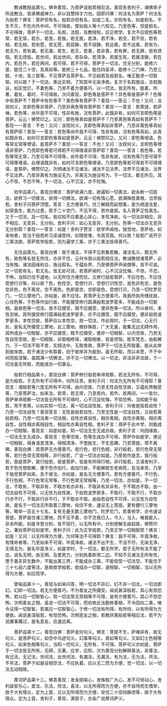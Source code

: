 <!-- { "loadSidebar": true } -->
　　教诫教授品第七。佛命善现，为菩萨说般若相应法，善现告舍利子，诸佛弟子所说教法，皆承佛威神力，非以自慧辩才力也。因即问佛：何法名为菩萨？何法名为般若？佛言：菩萨但有名，般若亦但有名，如是二名，亦但有名，如是假名，不生不灭，不在内外中间，不可得故，譬如我人等十六知见，乃至色等，但是假名，不可得故，菩萨于一切法，名假，法假，及教授假，应正修学。复次不应观色等若常，若无常，若乐，若苦，若我，若无我，若净，若不净，若空，若不空，若有相，若无相，若有愿，若无愿，若寂静，若不寂静，若远离，若不远离，若有为，若无为，若有漏，若无漏，若生，若灭，若善，若非善，若有罪，若无罪，若有烦恼，若无烦恼，若世间，若出世间，若杂染，若清净，若属生死，若属涅槃，若在内，若在外，若在两间，若可得，若不可得，菩萨于一切法，住无分别，能修六度，能住二十空，及真如等。能修三十七品，能住四圣谛，能修十二门禅，乃至三脱，十地，及三智等。不见菩萨及菩萨名，不见般若及般若名，唯正勤求一切智智。何以故？于一切法，善达实相，了知其中无染净故。复次于名假施设，法假施设，如实觉已，不着色等，乃至不着方便善巧，以一切法，皆无所有，能着，所著，着处，着时，不可得故。次问善现，即色等是菩萨不？异色等是菩萨不？色等中有菩萨不？菩萨中有色等不？离色等有菩萨不？善现一一答云：不也！又问：汝观何义，言即色等非菩萨，乃至非离色等有菩萨耶？善现一一答言：若菩提，若萨埵，若色等，尚毕竟不可得，性非有故，况有菩萨，此既非有，如何可言即色等是菩萨。云云！佛赞印之。又问：即色等真如是菩萨不？乃至离色等真如有菩萨不？善现一一答言：不也！又问：汝观何义，言即色等真如非菩萨，乃至非离色等真如有菩萨耶？善现一一答言：若色等尚毕竟不可得，性非有故，况有色等真如，此真如既非有，如何可言即色等真如是菩萨。云云！佛赞印之。又问：即色等增语，色等常无常等增语，是菩萨不？善现一一答言：不也！又问：汝观何义，言即色等增语非菩萨，乃至即色等若可得若不可得增语非菩萨耶？善现一一答言：若色等，若色等常无常，乃至可得不可得等，尚毕竟不可得，性非有故，况有色等乃至可得不可得等增语，此增语既非有，如何可言即色等增语，乃至即色等若可得若不可得增语，是菩萨。佛赞印之。次明诸法不见诸法，诸法不见法界，法界不见诸法，法界不见法界。乃至非离有为施设无为，非离无为施设有为，于一切法，都无所见，其心不惊，不恐不怖，于一切法，心不沉没，亦不忧悔。

　　劝学品第八。善现白佛言：菩萨欲满六度，欲遍知一切善法，欲永断一切恶法，欲修习一切善法，欲得一切佛法，欲满一切有情心愿，欲满殊胜善根，当学般若。舍利子问菩萨顶堕。答言：无方便善巧，住三解脱而起想着，是为顺道法爱，如宿食生，能为过患，若于二十空门，不见不得，若作是观，名入菩萨正性离生。又于一切法，及一切名，皆应知不应着是心非心，本性净故，与一切法非相应，非不相应，无变异，无分别。舍利子问：如心无变异，无分别，色等一切法亦无变异无分别耶？善现一一答言：如是！舍利子赞言：欲学声闻地，独觉地，菩萨地，如来地者，皆当于般若听习读诵受持，如理思惟，令其究竟。何以故？般若广说开示三乘法故，菩萨若学般若，则为遍学三乘，亦于三乘法皆得善巧。

　　无住品第九。善现白佛：我于诸法，不得不见若集若散，诸法名义，既无所有，故色等名皆无所住，亦非不住，云何令我以般若相应法，教诫教授诸菩萨，必当有悔，诸法因缘和合，施设假名，于蕴处界，乃至佛菩萨声闻僧等，皆不可说。又一切若有名，若无名，皆无处可说，若菩萨闻时，心不沉没忧悔，不惊，不恐，不怖，当知已住不退地，以无所住方便而住。又修行般若菩萨，不应住色，不应住受想行识等，何以故？色，色性空，受想行识，受想行识性空，是色非色空，是色空非色，色不离空，空不离色，色即是空，空即是色，受想行识，乃至一切陀罗尼门，一切三摩地门，亦如是，故不应住。若菩萨无方便善巧，我我所执所缠扰故，心住色等，于色等作加行故，不能摄受修行圆满般若波罗密多，不能成办一切智相，是故色等一切法，皆不应摄受，既不应摄受，便非色等一切法，所以者何，本性空故。其所摄受修行圆满般若波罗密多，亦不应摄受，既不应摄受，便非般若波罗密多。本性空故，菩萨应以本性空，观一切法，作此观时，于一切法，心无行处，是名无所摄受三摩地，此三摩地，微妙殊胜，广大无量，能集无边无碍作用，其所成办一切相智，亦不应摄受，既不应摄受，便非一切相智，以内空故，乃至无性自性空故，是一切相智，非取相修得，诸取相者，皆是烦恼，胜军梵志，由胜解力，于一切法不取不舍，实相法中，无取舍故，菩萨于一切法无所取着，能从此岸到彼岸故，若于诸法少有取着，则于彼岸非为能到，虽无所取，而以本愿，不于中间而般涅槃，虽圆满一切佛法，亦不见一切佛法。以一切法，非法非非法故，于一切法虽无所取，而能成办一切事业。

　　般若行相品第十。善现白佛：菩萨修行般若审谛观察，若法无所有，不可得，是为般若。于无所有不可得中，何所征责。舍利子问：何法为无所有不可得耶？善现言：谓般若等六度无所有不可得，由内空故，乃至无性自性空故，又蕴处界触受等，乃至菩萨法，如来法，若常，若无常，乃至若内，若外，若两间，一一皆尔。菩萨审谛观察一切法皆无所有不可得时，心不沉没忧悔，不惊恐怖，当知能于般若，常不舍离，以如实知一切法，离一切法自性故。舍利子问：何者是般若自性？乃至一切法自性？善现答言：无性是般若自性，乃至无性是一切法自性，又般若离般若相，乃至一切法离一切法相，自性亦离自性，相亦离相，自性亦离相，相亦离自性，自性相亦离相自性，相自性亦离自性相。舍利子言：菩萨于此中学，则能成办一切相智。善现言：如是如是。知一切法无生无成办故。舍利子言：何因缘故，一切法无生无成办。善现言：色等空故，色等生成办不可得，菩萨作如是学，便近一切相智，得身语意清净，得相清净，不堕胎生，不生恶趣，乃至菩提，常不离佛。善现白佛：若菩萨无方便善巧，若行色，若行色相，非行般若，若行色常无常等，若行色常无常相等，非行般若，广说一切法亦如是。乃至若作是念，我行般若，我是菩萨，彼行般若，彼是菩萨，皆是有所得行相，非行般若。又语舍利子，若于色住想胜解，便于色作加行，由加行故，不能解脱生老病死，及当来苦，乃至于独觉菩萨如来，及于彼法，亦如是，是名无方便善巧，若有方便善巧，不行色，不行色相，不行色常无常等，不行色常无常相等，乃至一切法，亦如是，于一切法，不取有，不取非有，不取亦有亦非有，不取非有非非有，于不取亦不取，由一切法自性不可得，以无性为自性故，于般若波罗密多，不取行，不取不行，不取亦行亦不行，不取非行非不行，于不取亦不取，由般若自性不可得，以无性为自性故，是名于一切法无所取着三摩地，恒住不舍，速证无上菩提。更有健行三摩地等，略举一百五十七名，复有无量无数三摩地门，陀罗尼门，若善修学，亦令速证菩提，菩萨虽住诸三摩地，而不见不着，亦不念我已入，今入，当入，唯我能入，非余所能，如是寻思分别，皆不现行，以无所有中，分别想解无由起故，佛赞印之。兼劝菩萨应如是学。舍利子问：此为正学般若，乃至正学一切相智耶？佛言：如是！又问：以无所得为方便，为何等法不可得耶？佛言：我不可得，毕竟净故，有情命者等，乃至如来不可得，毕竟净故，诸法不出不生，不没不尽，无染无净，无得无为，是名毕竟净义，如是学时，于一切法，都无所学，若于无所有法不能了达，说名无明，由无明，及爱势力，分别执着断常二边，不知不见诸法无所有性，堕于愚夫异生数中，不能出离三界，不能成办三乘，不能信受一切法空，不能住于三十七品六度等法，是故欲学般若，欲成办一切智，道相智，一切相智，当以无所得为方便，如应而学。

　　譬喻品第十一。善现与如来问答，明一切法不异幻，幻不异一切法，一切法即幻，幻即一切法。若无方便善巧，不为善友之所摄受。闻说甚深般若，其心有惊恐怖，若以应一切智智心，观一切法常无常相等不可得，是有方便善巧，其心不惊恐怖，次明善友之相，虽说一切法不可得，而劝依此法勤修善根，不令回向二乘，唯令证得一切智智，若离应一切智智心，于修一切法有所得，有所恃，以有所得为方便故，闻说甚深般若，有惊恐怖。次明恶友之相，若教厌离般若等相应法，若不为说魔事魔过，是名恶友，应速远离。

　　菩萨品第十二。善现白佛：菩萨是何句义。佛言：菩提不生，萨埵非有，故无句义，是菩萨句义，如空中鸟迹句义，幻事等句义，真如等句义。又如幻士色相等句义，如来色相等句义，当知一切句义，无所有，不可得。菩萨句义亦如是，菩萨于一切法皆无所有，无碍，无著，应学，应知，次为善现分别解释善法，非善法，有记法，无记法，世间法，出世间法，有漏法，无漏法，有为法，无为法，共法，不共法，菩萨于如是自相空法，不应执着，应以无二而为方便，觉一切法，以一切法无动相故。

　　摩诃萨品第十三。佛答善现：发金刚喻心，发殊胜广大心，发不可倾动心，发利益安乐心，爱法，乐法，欣法，喜法，以无所得而为方便，亦不自恃而生憍举，故于大有情众，定为上首，又以无所得而为方便，安住二十空四静虑等，故于大有情众，定为上首，舍利子，善现，满慈子，亦各广说摩诃萨义。

